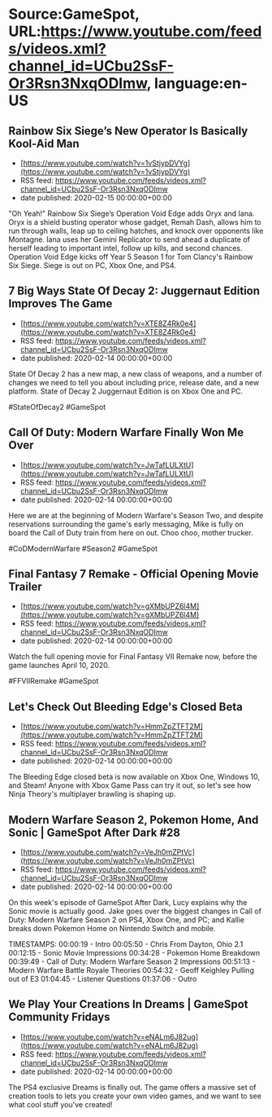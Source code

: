# Source:GameSpot, URL:https://www.youtube.com/feeds/videos.xml?channel_id=UCbu2SsF-Or3Rsn3NxqODImw, language:en-US

## Rainbow Six Siege’s New Operator Is Basically Kool-Aid Man
 - [https://www.youtube.com/watch?v=1vStjypDVYg](https://www.youtube.com/watch?v=1vStjypDVYg)
 - RSS feed: https://www.youtube.com/feeds/videos.xml?channel_id=UCbu2SsF-Or3Rsn3NxqODImw
 - date published: 2020-02-15 00:00:00+00:00

"Oh Yeah!" Rainbow Six Siege’s Operation Void Edge adds Oryx and Iana. Oryx is a shield busting operator whose gadget, Remah Dash, allows him to run through walls, leap up to ceiling hatches, and knock over opponents like Montagne. Iana uses her Gemini Replicator to send ahead a duplicate of herself leading to important intel, follow up kills, and second chances. Operation Void Edge kicks off Year 5 Season 1 for Tom Clancy's Rainbow Six Siege. Siege is out on PC, Xbox One, and PS4.

## 7 Big Ways State Of Decay 2: Juggernaut Edition Improves The Game
 - [https://www.youtube.com/watch?v=XTE8Z4Rk0e4](https://www.youtube.com/watch?v=XTE8Z4Rk0e4)
 - RSS feed: https://www.youtube.com/feeds/videos.xml?channel_id=UCbu2SsF-Or3Rsn3NxqODImw
 - date published: 2020-02-14 00:00:00+00:00

State Of Decay 2 has a new map, a new class of weapons, and a number of changes we need to tell you about including price, release date,  and a new platform. State of Decay 2 Juggernaut Edition is on Xbox One and PC.

#StateOfDecay2 #GameSpot

## Call Of Duty: Modern Warfare Finally Won Me Over
 - [https://www.youtube.com/watch?v=JwTafLULXtU](https://www.youtube.com/watch?v=JwTafLULXtU)
 - RSS feed: https://www.youtube.com/feeds/videos.xml?channel_id=UCbu2SsF-Or3Rsn3NxqODImw
 - date published: 2020-02-14 00:00:00+00:00

Here we are at the beginning of Modern Warfare's Season Two, and despite reservations surrounding the game's early messaging, Mike is fully on board the Call of Duty train from here on out. Choo choo, mother trucker.

#CoDModernWarfare #Season2 #GameSpot

## Final Fantasy 7 Remake - Official Opening Movie Trailer
 - [https://www.youtube.com/watch?v=gXMbUPZ6l4M](https://www.youtube.com/watch?v=gXMbUPZ6l4M)
 - RSS feed: https://www.youtube.com/feeds/videos.xml?channel_id=UCbu2SsF-Or3Rsn3NxqODImw
 - date published: 2020-02-14 00:00:00+00:00

Watch the full opening movie for Final Fantasy VII Remake now, before the game launches April 10, 2020.

#FFVIIRemake #GameSpot

## Let's Check Out Bleeding Edge's Closed Beta
 - [https://www.youtube.com/watch?v=HmmZpZTFT2M](https://www.youtube.com/watch?v=HmmZpZTFT2M)
 - RSS feed: https://www.youtube.com/feeds/videos.xml?channel_id=UCbu2SsF-Or3Rsn3NxqODImw
 - date published: 2020-02-14 00:00:00+00:00

The Bleeding Edge closed beta is now available on Xbox One, Windows 10, and Steam! Anyone with Xbox Game Pass can try it out, so let's see how Ninja Theory's multiplayer brawling is shaping up.

## Modern Warfare Season 2, Pokemon Home, And Sonic | GameSpot After Dark #28
 - [https://www.youtube.com/watch?v=VeJh0mZPtVc](https://www.youtube.com/watch?v=VeJh0mZPtVc)
 - RSS feed: https://www.youtube.com/feeds/videos.xml?channel_id=UCbu2SsF-Or3Rsn3NxqODImw
 - date published: 2020-02-14 00:00:00+00:00

On this week's episode of GameSpot After Dark, Lucy explains why the Sonic movie is actually good. Jake goes over the biggest changes in Call of Duty: Modern Warfare Season 2 on PS4, Xbox One, and PC; and Kallie breaks down Pokemon Home on Nintendo Switch and mobile.

TIMESTAMPS:
00:00:19 - Intro
00:05:50 - Chris From Dayton, Ohio 2.1
00:12:15 - Sonic Movie Impressions
00:34:28 - Pokemon Home Breakdown
00:39:49 - Call of Duty: Modern Warfare Season 2 Impressions
00:51:13 - Modern Warfare Battle Royale Theories
00:54:32 - Geoff Keighley Pulling out of E3
01:04:45 - Listener Questions
01:37:06 - Outro

## We Play Your Creations In Dreams | GameSpot Community Fridays
 - [https://www.youtube.com/watch?v=eNALm6J82ug](https://www.youtube.com/watch?v=eNALm6J82ug)
 - RSS feed: https://www.youtube.com/feeds/videos.xml?channel_id=UCbu2SsF-Or3Rsn3NxqODImw
 - date published: 2020-02-14 00:00:00+00:00

The PS4 exclusive Dreams is finally out. The game offers a massive set of creation tools to lets you create your own video games, and we want to see what cool stuff you've created!

